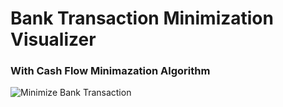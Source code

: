 # Bank Transaction Minimization Visualizer
### With Cash Flow Minimazation Algorithm
![Minimize Bank Transaction](https://ibb.co/RB4dprX][img]https://i.ibb.co/z7HDh93/cash-flow.png)


